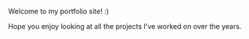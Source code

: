 Welcome to my portfolio site! :)

Hope you enjoy looking at all the projects I've worked on over the years.
